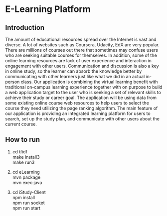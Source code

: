 # E-Learning Platform

## Introduction
The amount of educational resources spread over the Internet is vast and diverse. A lot of websites such as Coursera, Udacity, EdX are very popular. There are millions of courses out there that sometimes may confuse users who are seeking suitable courses for themselves. In addition, some of the online learning resources are lack of user experience and interaction in engagement with other users. Communication and discussion is also a key in online study, so the learner can absorb the knowledge better by communicating with other learners just like what we did in an actual in-person class. Our application is combining the virtual learning benefit with traditional on-campus learning experience together with on purpose to build a web application target to the user who is seeking a set of relevant skills to achieve their study or career goal. The application will be using data from some existing online course web resources to help users to select the course they need utilizing the page ranking algorithm. The main feature of our application is providing an integrated learning platform for users to search, set up the study plan, and communicate with other users about the current course.

## How to run
1. 
	cd tfidf <br/>
	make install3 <br/>
	make run3

2. 
	cd eLearning <br/>
	mvn package <br/>
	mvn exec:java

3. 
	cd iStudy-Client <br/>
	npm install <br/>
	npm run socket <br/>
	npm run start